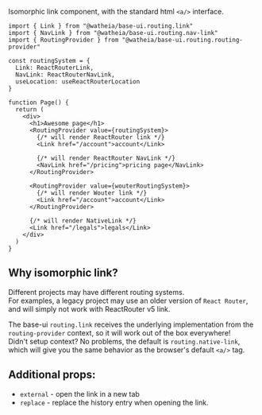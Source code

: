 Isomorphic link component, with the standard html `<a/>` interface.

```tsx
import { Link } from "@watheia/base-ui.routing.link"
import { NavLink } from "@watheia/base-ui.routing.nav-link"
import { RoutingProvider } from "@watheia/base-ui.routing.routing-provider"

const routingSystem = {
  Link: ReactRouterLink,
  NavLink: ReactRouterNavLink,
  useLocation: useReactRouterLocation
}

function Page() {
  return (
    <div>
      <h1>Awesome page</h1>
      <RoutingProvider value={routingSystem}>
        {/* will render ReactRouter link */}
        <Link href="/account">account</Link>

        {/* will render ReactRouter NavLink */}
        <NavLink href="/pricing">pricing page</NavLink>
      </RoutingProvider>

      <RoutingProvider value={wouterRoutingSystem}>
        {/* will render Wouter link */}
        <Link href="/account">account</Link>
      </RoutingProvider>

      {/* will render NativeLink */}
      <Link href="/legals">legals</Link>
    </div>
  )
}
```

## Why isomorphic link?

Different projects may have different routing systems.  
For examples, a legacy project may use an older version of `React Router`, and will simply not work with ReactRouter v5 link.

The base-ui `routing.link` receives the underlying implementation from the `routing-provider` context, so it will work out of the box everywhere!  
Didn't setup context? No problems, the default is `routing.native-link`, which will give you the same behavior as the browser's default `<a/>` tag.

## Additional props:

- `external` - open the link in a new tab
- `replace` - replace the history entry when opening the link.
